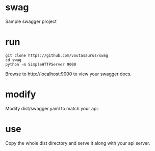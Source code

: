 # swag

Sample swagger project

# run

```
git clone https://github.com/voutasaurus/swag
cd swag
python -m SimpleHTTPServer 9000
```

Browse to http://localhost:9000 to view your swagger docs.

# modify

Modify dist/swagger.yaml to match your api.

# use

Copy the whole dist directory and serve it along with your api server.
